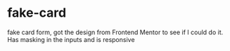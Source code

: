 # fake-card

fake card form, got the design from Frontend Mentor to see if I could do it. Has masking in the inputs and is responsive
